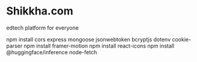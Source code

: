 # Shikkha.com
edtech platform for everyone

npm install cors express mongoose jsonwebtoken bcryptjs dotenv cookie-parser
npm install framer-motion
npm install react-icons
npm install @huggingface/inference node-fetch
